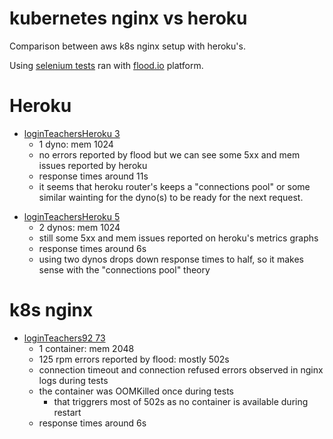 # kubernetes nginx vs heroku

Comparison between aws k8s nginx setup with heroku's.

Using [selenium tests](./../../testing/app) ran with [flood.io](https://app.flood.io) platform.

# Heroku

* [loginTeachersHeroku 3][loginTeachersHeroku 3]
	* 1 dyno: mem 1024
	* no errors reported by flood but we can see some 5xx and mem issues reported by heroku
	* response times around 11s
	* it seems that heroku router's keeps a "connections pool" or some similar wainting for the dyno(s) to be ready for the next request.

[loginTeachersHeroku 3]: https://app.flood.io/projects/121440/flood/2IMbjWNT8HkxJX2aoHmg754Cgjy/grid/5TIl7NU5YvbBcdbupv8iHQ/timeline/2022-12-02T15:22:30.000Z/2022-12-02T15:37:45.000Z


* [loginTeachersHeroku 5][loginTeachersHeroku 5]
	* 2 dynos: mem 1024
	* still some 5xx and mem issues reported on heroku's metrics graphs
	* response times around 6s
	* using two dynos drops down response times to half, so it makes sense with the "connections pool" theory

[loginTeachersHeroku 5]:
https://app.flood.io/projects/121440/flood/2IV5dltx3IVUsLiq8ckVN20WTZB/grid/GpNfcJfV3OPoTSwtyXYxeQ/timeline/2022-12-05T15:27:30.000Z/2022-12-05T15:42:15.000Z

# k8s nginx

* [loginTeachers92 73][loginTeachers92 73]
	* 1 container: mem 2048
	* 125 rpm errors reported by flood: mostly 502s
	* connection timeout and connection refused errors observed in nginx logs during tests
	* the container was OOMKilled once during tests
		* that triggrers most of 502s as no container is available during restart
	* response times around 6s

[loginTeachers92 73]:
https://app.flood.io/projects/121440/flood/2IN3ViQiOy7Fb26d578uMZ5YI0a/grid/5TIl7NU5YvbBcdbupv8iHQ/timeline/2022-12-02T19:11:00.000Z/2022-12-02T19:26:15.000Z/notes
